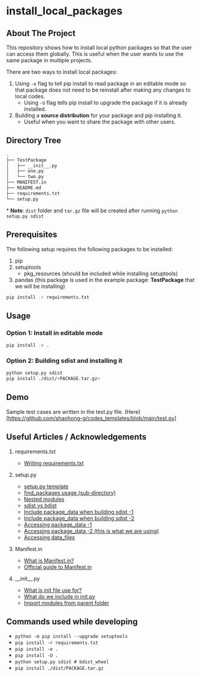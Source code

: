 # install_local_packages

## About The Project
This repository shows how to install local python packages so that the user can access them globally. This is useful when the user wants to use the same package in multiple projects.

There are two ways to install local packages:
1. Using `-e` flag to tell pip install to read package in an editable mode so that package does not need to be reinstall after making any changes to local codes.
    - Using `-U` flag tells pip install to upgrade the package if it is already installed.
2. Building a **source distribution** for your package and pip installing it.
    - Useful when you want to share the package with other users.


## Directory Tree
```sh
.
├── TestPackage
│   ├── __init__.py
│   ├── one.py
│   └── two.py
├── MANIFEST.in
├── README.md
├── requirements.txt
└── setup.py
```
\* **Note**: `dist` folder and `tar.gz` file will be created after running `python setup.py sdist`


## Prerequisites
The following setup requires the following packages to be installed:
1. pip
2. setuptools
    - pkg_resources (should be included while installing setuptools)
3. pandas (this package is used in the example package: **TestPackage** that we will be installing)

``` sh
pip install -r requirements.txt
```


## Usage
### Option 1: Install in editable mode
``` sh
pip install -e .
```
### Option 2: Building sdist and installing it
``` sh
python setup.py sdist
pip install ./dist/<PACKAGE.tar.gz>
```


## Demo
Sample test cases are written in the test.py file. (Here)[https://github.com/shaohong-g/codes_templates/blob/main/test.py]


## Useful Articles / Acknowledgements
1. requirements.txt
    - [Writing requirements.txt](https://note.nkmk.me/en/python-pip-install-requirements/)
2. setup.py
    - [setup.py template](https://github.com/pypa/sampleproject/blob/main/setup.py)
    - [find_packages usage (sub-directory)](https://stackoverflow.com/questions/54430694/python-setup-py-how-to-get-find-packages-to-identify-packages-in-subdirectori)
    - [Nested modules](https://stackoverflow.com/questions/24351441/including-nested-modules-in-setup-script)
    - [sdist vs bdist](https://stackoverflow.com/questions/6292652/what-is-the-difference-between-an-sdist-tar-gz-distribution-and-an-python-egg)
    - [Include package_data when building sdist -1](https://stackoverflow.com/questions/11848030/how-include-static-files-to-setuptools-python-package)
    - [Include package_data when building sdist -2](https://stackoverflow.com/questions/7522250/how-to-include-package-data-with-setuptools-distutils)
    - [Accessing package_data -1](https://jwodder.github.io/kbits/posts/pypkg-data/)
    - [Accessing package_data -2 (this is what we are using)](https://kiwidamien.github.io/making-a-python-package-vi-including-data-files.html)
    - [Accessing data_files](https://stackoverflow.com/questions/58048482/how-to-access-data-files-specified-in-setup-py-during-runtime)

3. Manifest.in
    - [What is Manifest.in?](https://stackoverflow.com/questions/24727709/do-python-projects-need-a-manifest-in-and-what-should-be-in-it)
    - [Official guide to Manifest.in](https://packaging.python.org/en/latest/guides/using-manifest-in/)
4. \_\_init\_\_.py
    - [What is init file use for?](https://stackoverflow.com/questions/448271/what-is-init-py-for])
    - [What do we include in init.py](https://www.reddit.com/r/Python/comments/1bbbwk/whats_your_opinion_on_what_to_include_in_init_py/)
    - [Import modules from parent folder](https://stackoverflow.com/questions/714063/importing-modules-from-parent-folder)


## Commands used while developing
- `python -m pip install --upgrade setuptools`
- `pip install -r requirements.txt`
- `pip install -e .`
- `pip install -U .`
- `python setup.py sdist # bdist_wheel`
- `pip install ./dist/PACKAGE.tar.gz`

